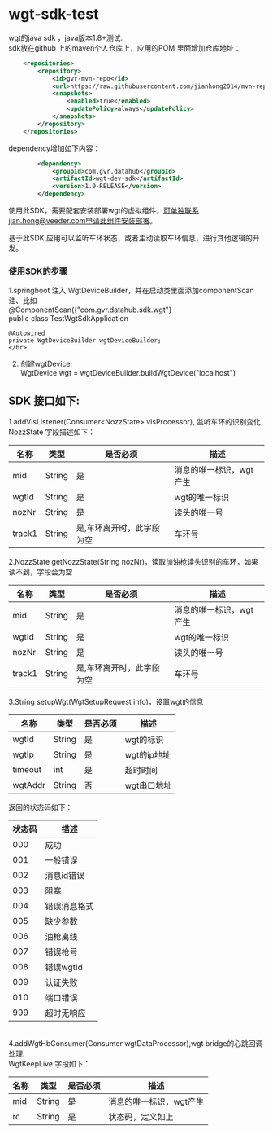 # wgt-sdk-test
wgt的java sdk ，java版本1.8+测试.</br>
sdk放在github 上的maven个人仓库上，应用的POM 里面增加仓库地址：
```xml
    <repositories>
        <repository>
            <id>gvr-mvn-repo</id>
            <url>https://raw.githubusercontent.com/jianhong2014/mvn-repo/master</url>
            <snapshots>
                <enabled>true</enabled>
                <updatePolicy>always</updatePolicy>
            </snapshots>
        </repository>
    </repositories>
```

dependency增加如下内容：
```xml
        <dependency>
            <groupId>com.gvr.datahub</groupId>
            <artifactId>wgt-dev-sdk</artifactId>
            <version>1.0-RELEASE</version>
        </dependency>
```

使用此SDK，需要配套安装部署wgt的虚拟组件，可单独联系jian.hong@veeder.com申请此组件安装部署。</br>

基于此SDK,应用可以监听车环状态，或者主动读取车环信息，进行其他逻辑的开发。

### 使用SDK的步骤
1.springboot 注入 WgtDeviceBuilder，并在启动类里面添加componentScan注、比如</br>
    @ComponentScan({"com.gvr.datahub.sdk.wgt"}</br>
    public class TestWgtSdkApplication
    
    @Autowired
    private WgtDeviceBuilder wgtDeviceBuilder;
    </br>
2. 创建wgtDevice:</br>
WgtDevice wgt = wgtDeviceBuilder.buildWgtDevice("localhost")

## SDK 接口如下:
 1.addVisListener(Consumer\<NozzState\> visProcessor), 监听车环的识别变化</br>
 NozzState 字段描述如下：</br>

名称 | 类型 |是否必须 |描述 
----|----|----|---
mid | String | 是 |消息的唯一标识，wgt产生
wgtId | String | 是 |wgt的唯一标识
nozNr | String | 是 |读头的唯一号
track1| String | 是,车环离开时，此字段为空 |车环号

 2.NozzState getNozzState(String nozNr)，读取加油枪读头识别的车环，如果读不到，字段会为空</br>
 
 
名称 | 类型 |是否必须 |描述 
----|----|----|---
mid | String | 是 |消息的唯一标识，wgt产生
wgtId | String | 是 |wgt的唯一标识
nozNr | String | 是 |读头的唯一号
track1| String | 是,车环离开时，此字段为空 |车环号

3.String setupWgt(WgtSetupRequest info)，设置wgt的信息</br>

名称 | 类型 |是否必须 |描述 
----|----|----|---
wgtId | String | 是 |wgt的标识
wgtIp | String | 是 |wgt的ip地址
timeout | int | 是 |超时时间
wgtAddr| String |否| wgt串口地址

返回的状态码如下：</br>

状态码 | 描述 
----|----
000 | 成功 
001 | 一般错误
002 | 消息id错误 
003 | 阻塞
004 | 错误消息格式
005 | 缺少参数
006 | 油枪离线
007 | 错误枪号 
008 | 错误wgtId 
009 | 认证失败
010 | 端口错误
999 | 超时无响应
</br>
4.addWgtHbConsumer(Consumer<WgtKeepLive> wgtDataProcessor),wgt bridge的心跳回调处理:</br>
WgtKeepLive 字段如下：</br>

名称 | 类型 |是否必须 |描述 
----|----|----|---
mid | String | 是 |消息的唯一标识，wgt产生
rc | String | 是 |状态码，定义如上
